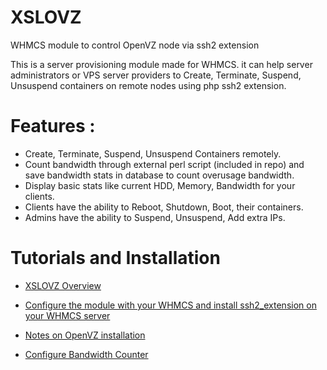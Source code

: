 # XSLOVZ
WHMCS module to control OpenVZ node via ssh2 extension

This is a server provisioning module made for WHMCS. it can help server administrators or VPS server providers to Create, Terminate, Suspend, Unsuspend containers on remote nodes using php ssh2 extension.

# Features :
* Create, Terminate, Suspend, Unsuspend Containers remotely.
* Count bandwidth through external perl script (included in repo) and save bandwidth stats in database to count overusage bandwidth.
* Display basic stats like current HDD, Memory, Bandwidth for your clients.
* Clients have the ability to Reboot, Shutdown, Boot, their containers.
* Admins have the ability to Suspend, Unsuspend, Add extra IPs.

# Tutorials and Installation
* <a href='https://www.xsltel.com/knowledgebase.php?action=displayarticle&id=12'>XSLOVZ Overview</a>

* <a href='https://www.xsltel.com/knowledgebase.php?action=displayarticle&id=10'>Configure the module with your WHMCS and install ssh2_extension on your WHMCS server</a>

* <a href='https://www.xsltel.com/knowledgebase.php?action=displayarticle&id=11'>Notes on OpenVZ installation</a>

* <a href='https://www.xsltel.com/knowledgebase.php?action=displayarticle&id=13'>Configure Bandwidth Counter</a>
